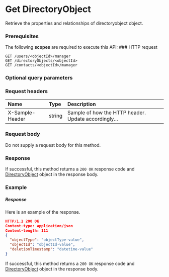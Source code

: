# Get DirectoryObject

Retrieve the properties and relationships of directoryobject object.
### Prerequisites
The following **scopes** are required to execute this API: ### HTTP request
<!-- { "blockType": "ignored" } -->
```http
GET /users/<objectId>/manager
GET /directoryObjects/<objectId>
GET /contacts/<objectId>/manager
```
### Optional query parameters

### Request headers
| Name       | Type | Description|
|:-----------|:------|:----------|
| X-Sample-Header  | string  | Sample of how the HTTP header. Update accordingly...|

### Request body
Do not supply a request body for this method.
### Response
If successful, this method returns a `200 OK` response code and [DirectoryObject](../resources/directoryobject.md) object in the response body.
### Example
##### Response
Here is an example of the response.
<!-- {
  "blockType": "response",
  "truncated": false,
  "@odata.type": "directoryobject"
} -->
```json
HTTP/1.1 200 OK
Content-type: application/json
Content-length: 111
{
  "objectType": "objectType-value",
  "objectId": "objectId-value",
  "deletionTimestamp": "datetime-value"
}
```
If successful, this method returns a `200 OK` response code and [DirectoryObject](../resources/directoryobject.md) object in the response body.

<!-- uuid: e75fd8bb-3fd8-4d57-94f2-db1b44a8c54b
2015-10-15 04:04:55 UTC -->
<!-- {
  "type": "#page.annotation",
  "description": "Get DirectoryObject",
  "keywords": "",
  "section": "documentation",
  "tocPath": ""
}-->